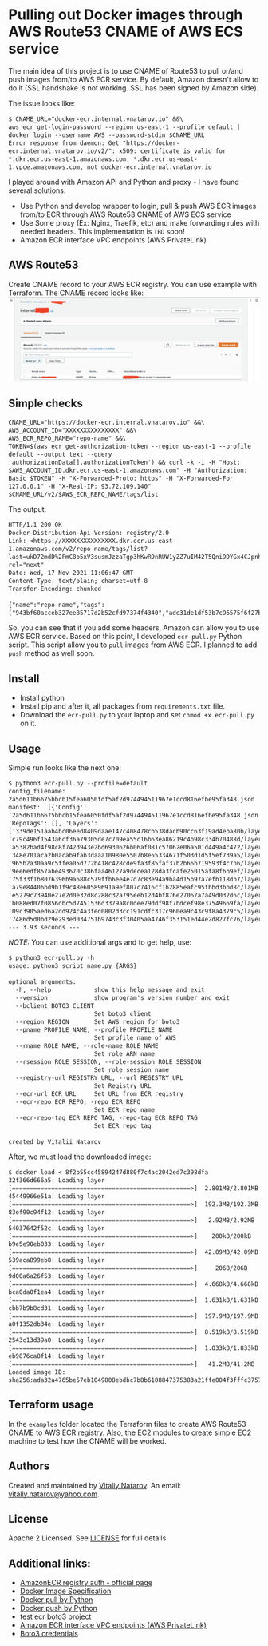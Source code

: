# Pulling out Docker images through AWS Route53 CNAME of AWS ECS service

The main idea of this project is to use CNAME of Route53 to pull or/and push images from/to AWS ECR service.
By default, Amazon doesn't allow to do it (SSL handshake is not working. SSL has been signed by Amazon side).

The issue looks like:
```shell
$ CNAME_URL="docker-ecr.internal.vnatarov.io" &&\
aws ecr get-login-password --region us-east-1 --profile default | docker login --username AWS --password-stdin $CNAME_URL
Error response from daemon: Get "https://docker-ecr.internal.vnatarov.io/v2/": x509: certificate is valid for *.dkr.ecr.us-east-1.amazonaws.com, *.dkr.ecr.us-east-1.vpce.amazonaws.com, not docker-ecr.internal.vnatarov.io
```

I played around with Amazon API and Python and proxy - I have found several solutions:
- Use Python and develop wrapper to login, pull & push AWS ECR images from/to ECR through AWS Route53 CNAME of AWS ECS service
- Use Some proxy (Ex: Nginx, Traefik, etc) and make forwarding rules with needed headers. This implementation is `TBD` soon!
- Amazon ECR interface VPC endpoints (AWS PrivateLink)


## AWS Route53

Create CNAME record to your AWS ECR registry. You can use example with Terraform. The CNAME record looks like:
![](pics/Route53_CNAME_to_ECR.png)


## Simple checks

```shell
CNAME_URL="https://docker-ecr.internal.vnatarov.io" &&\
AWS_ACCOUNT_ID="XXXXXXXXXXXXXXX" &&\
AWS_ECR_REPO_NAME="repo-name" &&\
TOKEN=$(aws ecr get-authorization-token --region us-east-1 --profile default --output text --query 'authorizationData[].authorizationToken') && curl -k -i -H "Host: $AWS_ACCOUNT_ID.dkr.ecr.us-east-1.amazonaws.com" -H "Authorization: Basic $TOKEN" -H "X-Forwarded-Proto: https" -H "X-Forwarded-For 127.0.0.1" -H "X-Real-IP: 93.72.109.140" $CNAME_URL/v2/$AWS_ECR_REPO_NAME/tags/list
```
The output:
```shell
HTTP/1.1 200 OK
Docker-Distribution-Api-Version: registry/2.0
Link: <https://XXXXXXXXXXXXXXX.dkr.ecr.us-east-1.amazonaws.com/v2/repo-name/tags/list?last=ukD72mdD%2FmC8b5xV3susmJzzaTgp3hKwR9nRUW1yZZ7uIM42T5Qni9DYGx4CJpnhNeJ6HnjEzAukCdhHEgsIYR6ZPbIPWoMte%2Bkmss2BWER%2BOoldEmVa6n9tG88nfx8J3qz2X7nNmzKTvj9S75hqjlupun8iXyGm2Cef6EHKr6JqI7jXVAS0aBWToKUCsATn1R2LRKTxsdsk7HLTSmjieo3kdVioZ6%2F0%2BsiGagwFc6QZfrwH1%2Bl%2F%2Ba1ritf4IwZUXVC4kuID%2BzHKxz9rtgMBgDDBA1yjW8hZqO3K2tOa77h3i%2BPVqj6aHA096YMRh5BFiiLWPGgss0L4QQahaooOLRRg7kdr5k%2FZIqllcmGaLbioNLy3R5jOon7X61YbIGF7fUOkssj72o37fpPd%2FJG2g%3D%3D>; rel="next"
Date: Wed, 17 Nov 2021 11:06:47 GMT
Content-Type: text/plain; charset=utf-8
Transfer-Encoding: chunked

{"name":"repo-name","tags":["943bf60acceb327ee85717d2b52cfd97374f4340","ade31de1df53b7c96575f6f27bec17c9f7702cb8"]}
```
So, you can see that if you add some headers, Amazon can allow you to use AWS ECR service.
Based on this point, I developed `ecr-pull.py` Python script. This script allow you to `pull` images from AWS ECR.
I planned to add `push` method as well soon.

## Install
- Install python
- Install pip and after it, all packages from `requirements.txt` file.
- Download the `ecr-pull.py` to your laptop and set `chmod +x ecr-pull.py` on it.

## Usage

Simple run looks like the next one:
```shell
$ python3 ecr-pull.py --profile=default
config_filename:  2a5d611b6675bbcb15fea6050fdf5af2d974494511967e1ccd816efbe95fa348.json
manifest:  [{'Config': '2a5d611b6675bbcb15fea6050fdf5af2d974494511967e1ccd816efbe95fa348.json', 'RepoTags': [], 'Layers': ['339de151aab4bc06eed8409daae147c408478cb538dacb90cc63f19ad4eba80b/layer.tar', 'c79c496f1543a6cf36a79305de7c709ea55c16b63ea86219c4b98c334b70488d/layer.tar', 'a5382bad4f98c8f742d943e2bd6930626b06af081c57062e06a501d449a4c472/layer.tar', '348e701aca2b0acab9fab3daaa10980e5507b8e55334671f503d1d5f5ef739a5/layer.tar', '965b2a30aa9c5ffea05d772b418c428cde9fa3f85faf37b2b66b719593f4c7b6/layer.tar', '9ee6edf857abe493670c386faa46127a9decea128da3fcafe25015afa8f6b9ef/layer.tar', '75f33f1b8076396b9a688c579ffb6ee4e7d7c83e94a9ba4d15b97a7efb118db7/layer.tar', 'a79e84406bd9b1f9c48e60589691a9ef807c7416cf1b2885eafc95fbbd3bbd8c/layer.tar', 'e5279c73940e27e2d0e32d8c288c32a795eeb12d4bf876e27067a7a49d032d6c/layer.tar', 'b088ed07f0856dbc5d7451536d3379a8c0dee79ddf98f7bdcef98e37549669fa/layer.tar', '09c3905aed6a2dd924c4a3fed0802d3cc191cdfc317c960ea9c43c9f8a4379c5/layer.tar', '7486d5d0bd29e293ed034751b9743c3f30405aa4746f353151ed44e2d827fc76/layer.tar']}]
--- 3.93 seconds ---
```
*NOTE:* You can use additional args and to get help, use:
```shell
$ python3 ecr-pull.py -h
usage: python3 script_name.py {ARGS}

optional arguments:
  -h, --help            show this help message and exit
  --version             show program's version number and exit
  --bclient BOTO3_CLIENT
                        Set boto3 client
  --region REGION       Set AWS region for boto3
  --pname PROFILE_NAME, --profile PROFILE_NAME
                        Set profile name of AWS
  --rname ROLE_NAME, --role-name ROLE_NAME
                        Set role ARN name
  --rsession ROLE_SESSION, --role-session ROLE_SESSION
                        Set role session name
  --registry-url REGISTRY_URL, --url REGISTRY_URL
                        Set Registry URL
  --ecr-url ECR_URL     Set URL from ECR registry
  --ecr-repo ECR_REPO, -repo ECR_REPO
                        Set ECR repo name
  --ecr-repo-tag ECR_REPO_TAG, -repo-tag ECR_REPO_TAG
                        Set ECR repo tag

created by Vitalii Natarov

```

After, we must load the downloaded image:
```shell
$ docker load < 8f2b55cc45894247d880f7c4ac2042ed7c398dfa
32f366d666a5: Loading layer [==================================================>]  2.801MB/2.801MB
45449966e51a: Loading layer [==================================================>]  192.3MB/192.3MB
83ef90c94f12: Loading layer [==================================================>]   2.92MB/2.92MB
54037642f52c: Loading layer [==================================================>]    200kB/200kB
b9e5e90eb033: Loading layer [==================================================>]  42.09MB/42.09MB
539aca899eb8: Loading layer [==================================================>]     206B/206B
9d00a6a26f53: Loading layer [==================================================>]  4.668kB/4.668kB
bca0da0f1ea4: Loading layer [==================================================>]  1.631kB/1.631kB
cbb7b9b8cd31: Loading layer [==================================================>]  197.9MB/197.9MB
a0f1352db34e: Loading layer [==================================================>]  8.519kB/8.519kB
2543c13d39a0: Loading layer [==================================================>]  1.833kB/1.833kB
eb9876ca8f14: Loading layer [==================================================>]   41.2MB/41.2MB
Loaded image ID: sha256:ada32a4765be57eb1049808ebdbc7b8b6108847375383a21ffe004f3fffc3757
```

## Terraform usage
In the `examples` folder located the Terraform files to create AWS Route53 CNAME to AWS ECR registry. Also, the EC2 modules to create simple EC2 machine to test how the CNAME will be worked.


## Authors
Created and maintained by [Vitaliy Natarov](https://github.com/SebastianUA). An email: [vitaliy.natarov@yahoo.com](vitaliy.natarov@yahoo.com).

## License
Apache 2 Licensed. See [LICENSE](https://www.apache.org/licenses/LICENSE-2.0) for full details.


## Additional links:
- [AmazonECR registry auth - official page](https://docs.aws.amazon.com/AmazonECR/latest/userguide/registry_auth.html)
- [Docker Image Specification](https://github.com/moby/moby/blob/master/image/spec/v1.2.md)
- [Docker pull by Python](https://github.com/sdenel/docker-pull-push/blob/master/docker-pull)
- [Docker push by Python](https://github.com/sdenel/docker-pull-push/blob/master/docker-push)
- [test ecr boto3 project](https://github.com/spulec/moto/blob/master/tests/test_ecr/test_ecr_boto3.py)
- [Amazon ECR interface VPC endpoints (AWS PrivateLink)](https://docs.aws.amazon.com/AmazonECR/latest/userguide/vpc-endpoints.html)
- [Boto3 credentials](https://boto3.amazonaws.com/v1/documentation/api/latest/guide/credentials.html)
